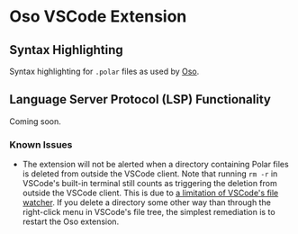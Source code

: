# Oso VSCode Extension

## Syntax Highlighting

Syntax highlighting for `.polar` files as used by [Oso](https://www.osohq.com).

## Language Server Protocol (LSP) Functionality

Coming soon.

### Known Issues

- The extension will not be alerted when a directory containing Polar files is
  deleted from outside the VSCode client. Note that running `rm -r` in VSCode's
  built-in terminal still counts as triggering the deletion from outside the
  VSCode client. This is due to [a limitation of VSCode's file watcher][60813].
  If you delete a directory some other way than through the right-click menu in
  VSCode's file tree, the simplest remediation is to restart the Oso extension.

[60813]: https://github.com/microsoft/vscode/issues/60813
